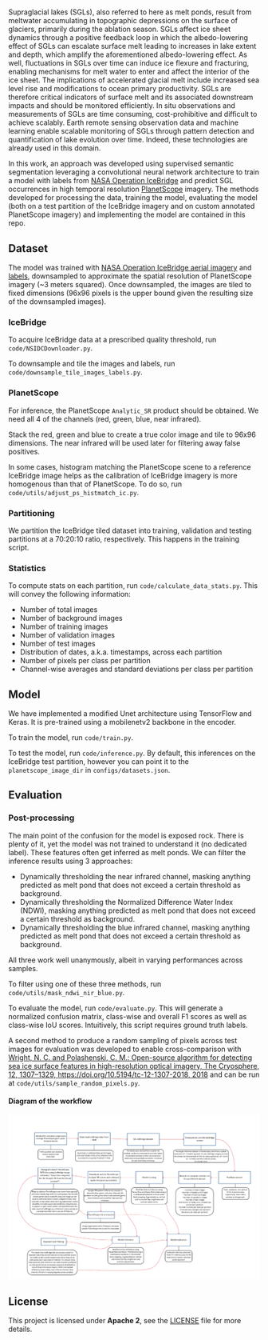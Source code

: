 <!---- Provide an overview of what is being achieved in this repo ----> 
# <VEDA Supraglacial Segmentation>

Supraglacial lakes (SGLs), also referred to here as melt ponds, result from meltwater accumulating in topographic depressions on the surface of glaciers, primarily during the ablation season. SGLs affect ice sheet dynamics through a positive feedback loop in which the albedo-lowering effect of SGLs can escalate surface melt leading to increases in lake extent and depth, which amplify the aforementioned albedo-lowering effect. As well, fluctuations in SGLs over time can induce ice flexure and fracturing, enabling mechanisms for melt water to enter and affect the interior of the ice sheet. The implications of accelerated glacial melt include increased sea level rise and modifications to ocean primary productivity. SGLs are therefore critical indicators of surface melt and its associated downstream impacts and should be monitored efficiently. In situ observations and measurements of SGLs are time consuming, cost-prohibitive and difficult to achieve scalably. Earth remote sensing observation data and machine learning enable scalable monitoring of SGLs through pattern detection and quantification of lake evolution over time. Indeed, these technologies are already used in this domain.

In this work, an approach was developed using supervised semantic segmentation leveraging a convolutional neural network architecture to train a model with labels from [NASA Operation IceBridge](https://nsidc.org/data/icebridge/) and predict SGL occurrences in high temporal resolution [PlanetScope](https://www.planet.com/products/planet-imagery/?gclid=Cj0KCQjwuaiXBhCCARIsAKZLt3nxlr_6OpduNXqX_rYqbl20pNmp8HJCGCOJ2QKHfKjhk1HTt95NzBYaArbREALw_wcB) imagery. The methods developed for processing the data, training the model, evaluating the model (both on a test partition of the IceBridge imagery and on custom annotated PlanetScope imagery) and implementing the model are contained in this repo.

## Dataset

The model was trained with [NASA Operation IceBridge aerial imagery](https://nsidc.org/data/iodms0) and [labels](https://nsidc.org/data/RDSISCO4/versions/1), downsampled to approximate the spatial resolution of PlanetScope imagery (~3 meters squared). Once downsampled, the images are tiled to fixed dimensions (96x96 pixels is the upper bound given the resulting size of the downsampled images).

### IceBridge
To acquire IceBridge data at a prescribed quality threshold, run `code/NSIDCDownloader.py`.

To downsample and tile the images and labels, run `code/downsample_tile_images_labels.py`.

### PlanetScope
For inference, the PlanetScope `Analytic_SR` product should be obtained. We need all 4 of the channels (red, green, blue, near infrared).

Stack the red, green and blue to create a true color image and tile to 96x96 dimensions. The near infrared will be used later for filtering away false positives.

In some cases, histogram matching the PlanetScope scene to a reference IceBridge image helps as the calibration of IceBridge imagery is more homogenous than that of PlanetScope. To do so, run `code/utils/adjust_ps_histmatch_ic.py`.

### Partitioning

We partition the IceBridge tiled dataset into training, validation and testing partitions at a 70:20:10 ratio, respectively. This happens in the training script.

### Statistics

To compute stats on each partition, run `code/calculate_data_stats.py`. This will convey the following information:
- Number of total images
- Number of background images
- Number of training images
- Number of validation images
- Number of test images
- Distribution of dates, a.k.a. timestamps, across each partition
- Number of pixels per class per partition
- Channel-wise averages and standard deviations per class per partition

## Model

We have implemented a modified Unet architecture using TensorFlow and Keras. It is pre-trained using a mobilenetv2 backbone in the encoder. 

To train the model, run `code/train.py`.

To test the model, run `code/inference.py`. By default, this inferences on the IceBridge test partition, however you can point it to the `planetscope_image_dir` in `configs/datasets.json`.


## Evaluation

### Post-processing
The main point of the confusion for the model is exposed rock. There is plenty of it, yet the model was not trained to understand it (no dedicated label). These features often get inferred as melt ponds. We can filter the inference results using 3 approaches:

- Dynamically thresholding the near infrared channel, masking anything predicted as melt pond that does not exceed a certain threshold as background.
- Dynamically thresholding the Normalized Difference Water Index (NDWI), masking anything predicted as melt pond that does not exceed a certain threshold as background.
- Dynamically thresholding the blue infrared channel, masking anything predicted as melt pond that does not exceed a certain threshold as background.

All three work well unanymously, albeit in varying performances across samples. 

To filter using one of these three methods, run `code/utils/mask_ndwi_nir_blue.py`.

To evaluate the model, run `code/evaluate.py`. This will generate a normalized confusion matrix, class-wise and overall F1 scores as well as class-wise IoU scores. Intuitively, this script requires ground truth labels.

A second method to produce a random sampling of pixels across test images for evaluation was developed to enable cross-comparison with [Wright, N. C. and Polashenski, C. M.: Open-source algorithm for detecting sea ice surface features in high-resolution optical imagery, The Cryosphere, 12, 1307–1329, https://doi.org/10.5194/tc-12-1307-2018, 2018](https://tc.copernicus.org/articles/12/1307/2018/) and can be run at `code/utils/sample_random_pixels.py`.

#### Diagram of the workflow

<img src="assets/workflow.png" width="800px" height="auto">

## License
This project is licensed under **Apache 2**, see the [LICENSE](LICENSE) file for more details.
